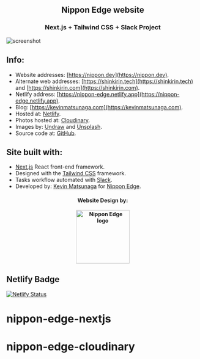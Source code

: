 <h2 align="center">
Nippon Edge website
</h2>
<h3 align="center">
Next.js + Tailwind CSS + Slack Project
</h3>

![screenshot](https://res.cloudinary.com/shinkirin/image/upload/v1649682760/kevin-matsunaga/socialog.png)

## Info:

- Website addresses: [https://nippon.dev](https://nippon.dev).
- Alternate web addresses: [https://shinkirin.tech](https://shinkirin.tech) and [https://shinkirin.com](https://shinkirin.com).
- Netlify address: [https://nippon-edge.netlify.app](https://nippon-edge.netlify.app).
- Blog: [https://kevinmatsunaga.com](https://kevinmatsunaga.com).
- Hosted at: [Netlify](https://netlify.com).
- Photos hosted at: [Cloudinary](https://cloudinary.com).
- Images by: [Undraw](https://undraw.co) and [Unsplash](https://unsplash.com).
- Source code at: [GitHub](https://github.com/nippon-dev/nippon-edge-nextjs).

## Site built with:

- [Next.js](https://nextjs.org) React front-end framework.
- Designed with the [Tailwind CSS](https://tailwindcss.com) framework.
- Tasks workflow automated with [Slack](https://slack.com).
- Developed by: [Kevin Matsunaga](https://kevinmatsunaga.com) for [Nippon Edge](https://nippon.dev).

<h4 align="center">
	Website Design by:
    <br>
  <br>
  <a target="_blank" href="https://nippon.dev"><img src="https://res.cloudinary.com/shinkirin/image/upload/v1649676801/kevin-matsunaga/nippon-edgeLogo.webp" alt="Nippon Edge logo" height="140"></a>
</h4>

## Netlify Badge

[![Netlify Status](https://api.netlify.com/api/v1/badges/fd72b887-64a8-431d-a9b3-019b661817fc/deploy-status)](https://app.netlify.com/sites/nippon-edge/deploys)

# nippon-edge-nextjs
# nippon-edge-cloudinary
